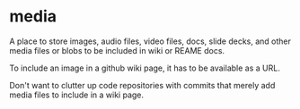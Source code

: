 # media

A place to store images, audio files, video files, docs, slide decks, and other media files or blobs to be included in wiki or REAME docs.

To include an image in a github wiki page, it has to be available as a URL.

Don't want to clutter up code repositories with commits that merely add media files to include
in a wiki page.

